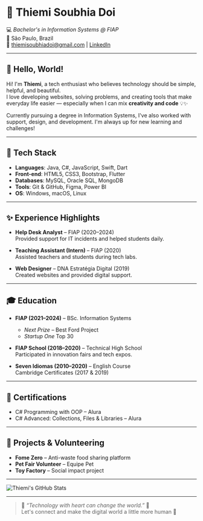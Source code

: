 # 🌸 Thiemi Soubhia Doi

💻 *Bachelor's in Information Systems @ FIAP*  
📍 São Paulo, Brazil  
🩷 [thiemisoubhiadoi@gmail.com](mailto:thiemisoubhiadoi@gmail.com) | [LinkedIn](https://www.linkedin.com/in/thiemi-soubhia-doi)

---

## 🩷 Hello, World!

Hi! I'm **Thiemi**, a tech enthusiast who believes technology should be simple, helpful, and beautiful.  
I love developing websites, solving problems, and creating tools that make everyday life easier — especially when I can mix **creativity and code** 💡✨

Currently pursuing a degree in Information Systems, I've also worked with support, design, and development. I'm always up for new learning and challenges!

---

## 🩷 Tech Stack

- **Languages**: Java, C#, JavaScript, Swift, Dart  
- **Front-end**: HTML5, CSS3, Bootstrap, Flutter  
- **Databases**: MySQL, Oracle SQL, MongoDB  
- **Tools**: Git & GitHub, Figma, Power BI  
- **OS**: Windows, macOS, Linux  

---

## ✨ Experience Highlights

- **Help Desk Analyst** – FIAP (2020–2024)  
  Provided support for IT incidents and helped students daily.

- **Teaching Assistant (Intern)** – FIAP (2020)  
  Assisted teachers and students during tech labs.

- **Web Designer** – DNA Estratégia Digital (2019)  
  Created websites and provided digital support.

---

## 🎓 Education

- **FIAP (2021–2024)** – BSc. Information Systems  
  -  *Next Prize* – Best Ford Project  
  -  *Startup One* Top 30

- **FIAP School (2018–2020)** – Technical High School  
  Participated in innovation fairs and tech expos.

- **Seven Idiomas (2010–2020)** – English Course  
  Cambridge Certificates (2017 & 2019)

---

## 🩷 Certifications

- C# Programming with OOP – Alura  
- C# Advanced: Collections, Files & Libraries – Alura  

---

## 🩷 Projects & Volunteering

- **Fome Zero** – Anti-waste food sharing platform  
- **Pet Fair Volunteer** – Equipe Pet  
- **Toy Factory** – Social impact project

---

![Thiemi's GitHub Stats](https://github-readme-stats.vercel.app/api?username=thiemisoubhia&show_icons=true&theme=tokyonight)

---

> 🌸 *“Technology with heart can change the world.”* 🌸  
> Let's connect and make the digital world a little more human 🩷

